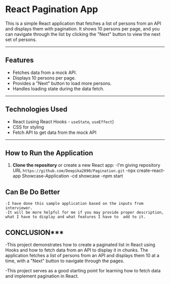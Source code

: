 # React Pagination App

This is a simple React application that fetches a list of persons from an API and displays them with pagination. It shows 10 persons per page, and you can navigate through the list by clicking the "Next" button to view the next set of persons.

---

## **Features**

- Fetches data from a mock API.
- Displays 10 persons per page.
- Provides a "Next" button to load more persons.
- Handles loading state during the data fetch.

---

## **Technologies Used**

- React (using React Hooks - `useState`, `useEffect`)
- CSS for styling
- Fetch API to get data from the mock API

---

## **How to Run the Application**

1. **Clone the repository** or create a new React app: 
   -I'm giving repository URL `https://github.com/Deepika2890/Pagination.git`
   -npx create-react-app Showcase-Application
   -cd showcase
   -npm start

## **Can Be Do Better**

    -I have done this sample application based on the inputs from interviewer.
    -It will be more helpful for me if you may provide proper description, what I have to display and what features I have to  add to it. 



## CONCLUSION*** 
-This project demonstrates how to create a paginated list in React using Hooks and how to fetch data from an API to display it in chunks. The application fetches a list of persons from an API and displays them 10 at a time, with a "Next" button to navigate through the pages. 

-This project serves as a good starting point for learning how to fetch data and implement pagination in React.



